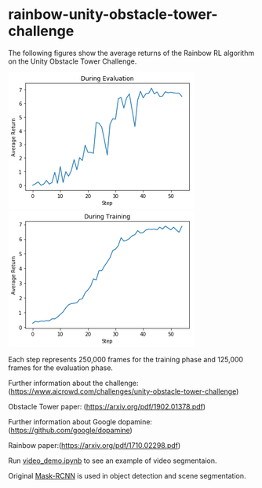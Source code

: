 # rainbow-unity-obstacle-tower-challenge
The following figures show the average returns of the Rainbow RL algorithm on the Unity Obstacle Tower Challenge.

![Figure](Rainbow_Eval_Ave_Ret.png)
![Figure](Rainbow_Train_Ave_Ret.png)

Each step represents 250,000 frames for the training phase and 125,000 frames for the evaluation phase.

Further information about the challenge: (https://www.aicrowd.com/challenges/unity-obstacle-tower-challenge) 

Obstacle Tower paper: (https://arxiv.org/pdf/1902.01378.pdf)

Further information about Google dopamine: (https://github.com/google/dopamine)

Rainbow paper:(https://arxiv.org/pdf/1710.02298.pdf)

Run [video_demo.ipynb](samples/video_demo.ipynb) to see an example of video segmentaion.

Original [Mask-RCNN](https://github.com/matterport/Mask_RCNN) is used in object detection and scene segmentation.
